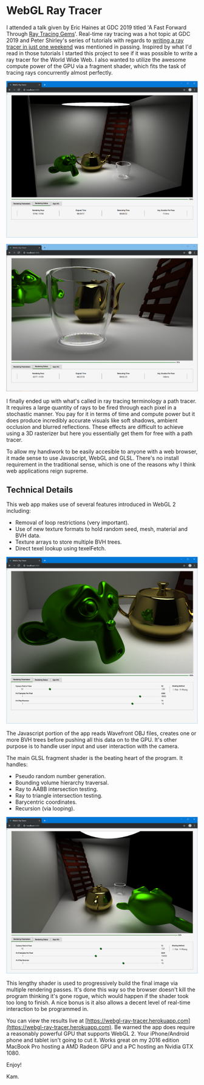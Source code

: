 # WebGL Ray Tracer

I attended a talk given by Eric Haines at GDC 2019 titled 'A Fast Forward Through [Ray Tracing Gems](http://www.realtimerendering.com/raytracinggems)'. Real-time ray tracing was a hot topic at GDC 2019 and Peter Shirley's series of tutorials with regards to [writing a ray tracer in just one weekend](http://in1weekend.blogspot.com/2016/01/ray-tracing-in-one-weekend.html) was mentioned in passing. Inspired by what I'd read in those tutorials I started this project to see if it was possible to write a ray tracer for the World Wide Web. I also wanted to utilize the awesome compute power of the GPU via a fragment shader, which fits the task of tracing rays concurrently almost perfectly.

![shot1](./screenshots/shot1.png)

![shot2](./screenshots/shot2.png)


I finally ended up with what's called in ray tracing terminology a path tracer. It requires a large quantity of rays to be fired through each pixel in a stochastic manner. You pay for it in terms of time and compute power but it does produce incredibly accurate visuals like soft shadows, ambient occlusion and blurred reflections. These effects are difficult to achieve using a 3D rasterizer but here you essentially get them for free with a path tracer.

To allow my handiwork to be easily accesible to anyone with a web browser, it made sense to use Javascript, WebGL and GLSL. There's no install requirement in the traditional sense, which is one of the reasons why I think web applications reign supreme.

## Technical Details

This web app makes use of several features introduced in WebGL 2 including:
- Removal of loop restrictions (very important).
- Use of new texture formats to hold random seed, mesh, material and BVH data.
- Texture arrays to store multiple BVH trees.
- Direct texel lookup using texelFetch.


![shot3](./screenshots/shot3.png)


The Javascript portion of the app reads Wavefront OBJ files, creates one or more BVH trees before pushing all this data on to the GPU. It's other purpose is to handle user input and user interaction with the camera.

The main GLSL fragment shader is the beating heart of the program. It handles:

- Pseudo random number generation.
- Bounding volume hierarchy traversal.
- Ray to AABB intersection testing.
- Ray to triangle intersection testing.
- Barycentric coordinates.
- Recursion (via looping).


![shot4](./screenshots/shot4.png)


This lengthy shader is used to progressively build the final image via multiple rendering passes. It's done this way so the browser doesn't kill the program thinking it's gone rogue, which would happen if the shader took too long to finish. A nice bonus is it also allows a decent level of real-time interaction to be programmed in.

You can view the results live at [https://webgl-ray-tracer.herokuapp.com](https://webgl-ray-tracer.herokuapp.com). Be warned the app does require a reasonably powerful GPU that supports WebGL 2. Your iPhone/Android phone and tablet isn't going to cut it. Works great on my 2016 edition MacBook Pro hosting a AMD Radeon GPU and a PC hosting an Nvidia GTX 1080.

Enjoy!

Kam.